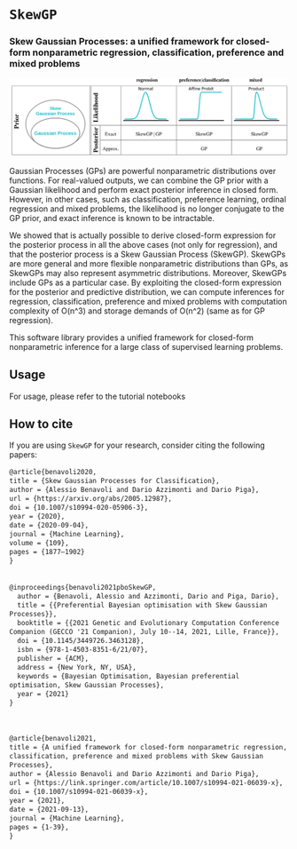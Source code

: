 # `SkewGP`
### Skew Gaussian Processes:  a unified framework for closed-form nonparametric regression, classification, preference and mixed problems 


![cover](https://github.com/benavoli/SkewGP/blob/main/image.png)

Gaussian Processes (GPs) are powerful nonparametric distributions over functions. For real-valued
outputs, we can combine the GP prior with a Gaussian likelihood and perform exact posterior inference in closed form. However, in other cases, such as classification, preference learning, ordinal regression and mixed problems, the likelihood is no longer conjugate to the GP prior, and exact
inference is known to be intractable.

We showed that is actually possible to derive closed-form expression for the posterior process in all the above cases (not only for regression), and that the posterior process is a Skew Gaussian Process (SkewGP). SkewGPs are more general and more flexible nonparametric distributions than GPs, as SkewGPs may also represent asymmetric distributions. Moreover, SkewGPs include GPs as a particular case. By exploiting the closed-form expression for the posterior and
predictive distribution, we can compute inferences for regression, classification, preference and mixed problems with computation complexity of O(n^3) and storage demands of O(n^2) (same as for GP regression).

This  software library provides a unified framework for closed-form nonparametric inference for a large class of
supervised learning problems.

## Usage
For usage, please refer to the tutorial notebooks

## How to cite
If you are using `SkewGP` for your research, consider citing the following papers: 
```
@article{benavoli2020,
title = {Skew Gaussian Processes for Classification},
author = {Alessio Benavoli and Dario Azzimonti and Dario Piga},
url = {https://arxiv.org/abs/2005.12987},
doi = {10.1007/s10994-020-05906-3},
year = {2020},
date = {2020-09-04},
journal = {Machine Learning},
volume = {109},
pages = {1877–1902}
}


@inproceedings{benavoli2021pboSkewGP,
  author = {Benavoli, Alessio and Azzimonti, Dario and Piga, Dario},
  title = {{Preferential Bayesian optimisation with Skew Gaussian Processes}},
  booktitle = {{2021 Genetic and Evolutionary Computation Conference Companion (GECCO '21 Companion), July 10--14, 2021, Lille, France}},
  doi = {10.1145/3449726.3463128},
  isbn = {978-1-4503-8351-6/21/07},
  publisher = {ACM},
  address = {New York, NY, USA},
  keywords = {Bayesian Optimisation, Bayesian preferential optimisation, Skew Gaussian Processes},
  year = {2021}
}



@article{benavoli2021,
title = {A unified framework for closed-form nonparametric regression, classification, preference and mixed problems with Skew Gaussian Processes},
author = {Alessio Benavoli and Dario Azzimonti and Dario Piga},
url = {https://link.springer.com/article/10.1007/s10994-021-06039-x},
doi = {10.1007/s10994-021-06039-x},
year = {2021},
date = {2021-09-13},
journal = {Machine Learning},
pages = {1-39},
}
```

